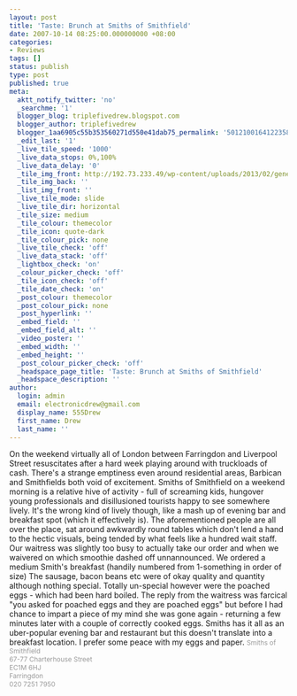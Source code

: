```yaml
---
layout: post
title: 'Taste: Brunch at Smiths of Smithfield'
date: 2007-10-14 08:25:00.000000000 +08:00
categories:
- Reviews
tags: []
status: publish
type: post
published: true
meta:
  aktt_notify_twitter: 'no'
  _searchme: '1'
  blogger_blog: triplefivedrew.blogspot.com
  blogger_author: triplefivedrew
  blogger_1aa6905c55b353560271d550e41dab75_permalink: '5012100164122358169'
  _edit_last: '1'
  _live_tile_speed: '1000'
  _live_data_stops: 0%,100%
  _live_data_delay: '0'
  _tile_img_front: http://192.73.233.49/wp-content/uploads/2013/02/generic-restaurant-shot-tile.jpg
  _tile_img_back: ''
  _list_img_front: ''
  _live_tile_mode: slide
  _live_tile_dir: horizontal
  _tile_size: medium
  _tile_colour: themecolor
  _tile_icon: quote-dark
  _tile_colour_pick: none
  _live_tile_check: 'off'
  _live_data_stack: 'off'
  _lightbox_check: 'on'
  _colour_picker_check: 'off'
  _tile_icon_check: 'off'
  _tile_date_check: 'on'
  _post_colour: themecolor
  _post_colour_pick: none
  _post_hyperlink: ''
  _embed_field: ''
  _embed_field_alt: ''
  _video_poster: ''
  _embed_width: ''
  _embed_height: ''
  _post_colour_picker_check: 'off'
  _headspace_page_title: 'Taste: Brunch at Smiths of Smithfield'
  _headspace_description: ''
author:
  login: admin
  email: electronicdrew@gmail.com
  display_name: 555Drew
  first_name: Drew
  last_name: ''
---
```

On the weekend virtually all of London between Farringdon and Liverpool Street resuscitates after a hard week playing around with truckloads of cash. There's a strange emptiness even around residential areas, Barbican and Smithfields both void of excitement.
Smiths of Smithfield on a weekend morning is a relative hive of activity - full of screaming kids, hungover young professionals and disillusioned tourists happy to see somewhere lively. It's the wrong kind of lively though, like a mash up of evening bar and breakfast spot (which it effectively is). The aforementioned people are all over the place, sat around awkwardly round tables which don't lend a hand to the hectic visuals, being tended by what feels like a hundred wait staff.
Our waitress was slightly too busy to actually take our order and when we waivered on which smoothie dashed off unnannounced. We ordered a medium Smith's breakfast (handily numbered from 1-something in order of size) The sausage, bacon beans etc were of okay quality and quantity although nothing special. Totally un-special however were the poached eggs - which had been hard boiled. The reply from the waitress was farcical "you asked for poached eggs and they are poached eggs" but before I had chance to impart a piece of my mind she was gone again - returning a few minutes later with a couple of correctly cooked eggs.
Smiths has it all as an uber-popular evening bar and restaurant but this doesn't translate into a breakfast location. I prefer some peace with my eggs and paper.
<span style="color:rgb(153,153,153);font-size:85%;">Smiths of Smithfield<br />67-77 Charterhouse Street<br />EC1M 6HJ<br />Farringdon</span><br /><span style="font-size:85%;"><span style="color:rgb(153,153,153);">020 7251 7950</span></span>
